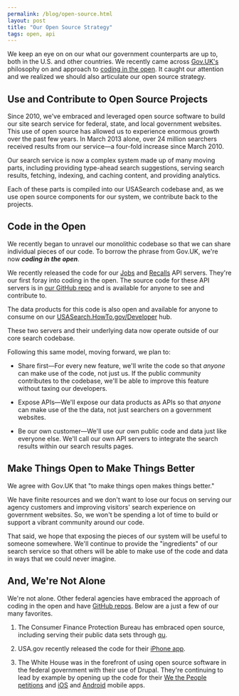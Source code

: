 ```yaml
---
permalink: /blog/open-source.html
layout: post
title: "Our Open Source Strategy"
tags: open, api
---
```


We keep an eye on on our what our government counterparts are up to, both in the U.S. and other countries. We recently came across [Gov.UK's](https://www.gov.uk/) philosophy on and approach to [coding in the open](http://digital.cabinetoffice.gov.uk/2012/10/12/coding-in-the-open/). It caught our attention and we realized we should also articulate our open source strategy.

## Use and Contribute to Open Source Projects

Since 2010, we've embraced and leveraged open source software to build our site search service for federal, state, and local government websites. This use of open source has allowed us to experience enormous growth over the past few years. In March 2013 alone, over 24 million searchers received results from our service&mdash;a four-fold increase since March 2010.

Our search service is now a complex system made up of many moving parts, including providing type-ahead search suggestions, serving search results, fetching, indexing, and caching content, and providing analytics.

Each of these parts is compiled into our USASearch codebase and, as we use open source components for our system, we contribute back to the projects.

## Code in the Open

We recently began to unravel our monolithic codebase so that we can share individual pieces of our code. To borrow the phrase from Gov.UK, we're now ***coding in the open***. 

We recently released the code for our [Jobs](https://github.com/GSA-OCSIT/jobs_api) and [Recalls](https://github.com/GSA-OCSIT/recalls_api) API servers. They're our first foray into coding in the open. The source code for these API servers is in [our GitHub repo](https://github.com/GSA-OCSIT/) and is available for anyone to see and contribute to. 

The data products for this code is also open and available for anyone to consume on our [USASearch.HowTo.gov/Developer](/developer/index.html) hub.

These two servers and their underlying data now operate outside of our core search codebase.

Following this same model, moving forward, we plan to:

* Share first&mdash;For every new feature, we'll write the code so that *anyone* can make use of the code, not just us. If the public community contributes to the codebase, we'll be able to improve this feature without taxing our developers.

* Expose APIs&mdash;We'll expose our data products as APIs so that *anyone* can make use of the the data, not just searchers on a government websites.

* Be our own customer&mdash;We'll use our own public code and data just like everyone else. We'll call our own API servers to integrate the search results within our search results pages.

## Make Things Open to Make Things Better

We agree with Gov.UK that "to make things open makes things better." 

We have finite resources and we don't want to lose our focus on serving our agency customers and improving visitors' search experience on government websites. So, we won't be spending a lot of time to build or support a vibrant community around our code.

That said, we hope that exposing the pieces of our system will be useful to someone somewhere. We'll continue to provide the "ingredients" of our search service so that others will be able to make use of the code and data in ways that we could never imagine.

## And, We're Not Alone

We're not alone. Other federal agencies have embraced the approach of coding in the open and have [GitHub repos](http://gsa.github.io/federal-open-source-repos/). Below are a just a few of our many favorites.

1. The Consumer Finance Protection Bureau has embraced open source, including serving their public data sets through [qu](https://github.com/cfpb/qu).

2. USA.gov recently released the code for their [iPhone app](https://github.com/usagov/usagov-ios-app).

3. The White House was in the forefront of using open source software in the federal government with their use of Drupal. They're continuing to lead by example by opening up the code for their [We the People petitions](https://github.com/WhiteHouse/petitions) and [iOS](https://github.com/WhiteHouse/wh-app-ios) and [Android](https://github.com/WhiteHouse/wh-app-android) mobile apps.